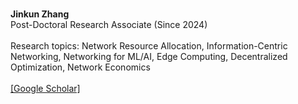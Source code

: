 \
**Jinkun Zhang**\
Post-Doctoral Research Associate (Since 2024)\
\
Research topics: Network Resource Allocation, Information-Centric Networking, Networking for ML/AI, Edge Computing, Decentralized Optimization, Network Economics\
\
[[Google Scholar]](https://scholar.google.com/citations?hl=en&user=drWwH0YAAAAJ)